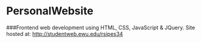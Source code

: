 # PersonalWebsite
###Frontend web development using HTML, CSS, JavaScript &amp; JQuery.
Site hosted at: http://studentweb.ewu.edu/rsipes34
